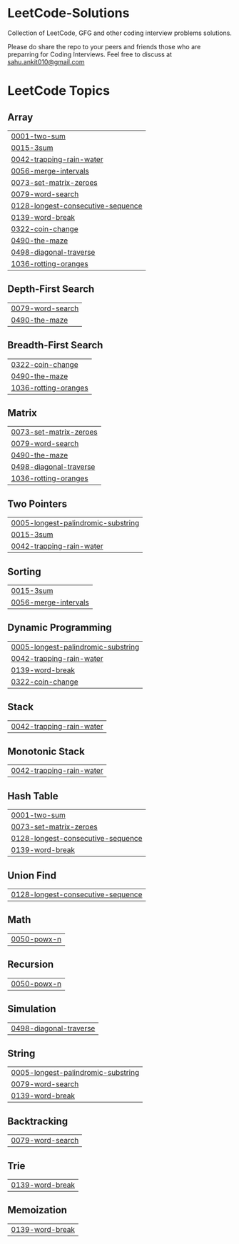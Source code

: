 # LeetCode-Solutions
Collection of LeetCode, GFG and other coding interview problems solutions.

Please do share the repo to your peers and friends those who are preparring for Coding Interviews.
Feel free to discuss at sahu.ankit010@gmail.com

<!---LeetCode Topics Start-->
# LeetCode Topics
## Array
|  |
| ------- |
| [0001-two-sum](https://github.com/sahuankit010/LeetCode-Solutions/tree/master/0001-two-sum) |
| [0015-3sum](https://github.com/sahuankit010/LeetCode-Solutions/tree/master/0015-3sum) |
| [0042-trapping-rain-water](https://github.com/sahuankit010/LeetCode-Solutions/tree/master/0042-trapping-rain-water) |
| [0056-merge-intervals](https://github.com/sahuankit010/LeetCode-Solutions/tree/master/0056-merge-intervals) |
| [0073-set-matrix-zeroes](https://github.com/sahuankit010/LeetCode-Solutions/tree/master/0073-set-matrix-zeroes) |
| [0079-word-search](https://github.com/sahuankit010/LeetCode-Solutions/tree/master/0079-word-search) |
| [0128-longest-consecutive-sequence](https://github.com/sahuankit010/LeetCode-Solutions/tree/master/0128-longest-consecutive-sequence) |
| [0139-word-break](https://github.com/sahuankit010/LeetCode-Solutions/tree/master/0139-word-break) |
| [0322-coin-change](https://github.com/sahuankit010/LeetCode-Solutions/tree/master/0322-coin-change) |
| [0490-the-maze](https://github.com/sahuankit010/LeetCode-Solutions/tree/master/0490-the-maze) |
| [0498-diagonal-traverse](https://github.com/sahuankit010/LeetCode-Solutions/tree/master/0498-diagonal-traverse) |
| [1036-rotting-oranges](https://github.com/sahuankit010/LeetCode-Solutions/tree/master/1036-rotting-oranges) |
## Depth-First Search
|  |
| ------- |
| [0079-word-search](https://github.com/sahuankit010/LeetCode-Solutions/tree/master/0079-word-search) |
| [0490-the-maze](https://github.com/sahuankit010/LeetCode-Solutions/tree/master/0490-the-maze) |
## Breadth-First Search
|  |
| ------- |
| [0322-coin-change](https://github.com/sahuankit010/LeetCode-Solutions/tree/master/0322-coin-change) |
| [0490-the-maze](https://github.com/sahuankit010/LeetCode-Solutions/tree/master/0490-the-maze) |
| [1036-rotting-oranges](https://github.com/sahuankit010/LeetCode-Solutions/tree/master/1036-rotting-oranges) |
## Matrix
|  |
| ------- |
| [0073-set-matrix-zeroes](https://github.com/sahuankit010/LeetCode-Solutions/tree/master/0073-set-matrix-zeroes) |
| [0079-word-search](https://github.com/sahuankit010/LeetCode-Solutions/tree/master/0079-word-search) |
| [0490-the-maze](https://github.com/sahuankit010/LeetCode-Solutions/tree/master/0490-the-maze) |
| [0498-diagonal-traverse](https://github.com/sahuankit010/LeetCode-Solutions/tree/master/0498-diagonal-traverse) |
| [1036-rotting-oranges](https://github.com/sahuankit010/LeetCode-Solutions/tree/master/1036-rotting-oranges) |
## Two Pointers
|  |
| ------- |
| [0005-longest-palindromic-substring](https://github.com/sahuankit010/LeetCode-Solutions/tree/master/0005-longest-palindromic-substring) |
| [0015-3sum](https://github.com/sahuankit010/LeetCode-Solutions/tree/master/0015-3sum) |
| [0042-trapping-rain-water](https://github.com/sahuankit010/LeetCode-Solutions/tree/master/0042-trapping-rain-water) |
## Sorting
|  |
| ------- |
| [0015-3sum](https://github.com/sahuankit010/LeetCode-Solutions/tree/master/0015-3sum) |
| [0056-merge-intervals](https://github.com/sahuankit010/LeetCode-Solutions/tree/master/0056-merge-intervals) |
## Dynamic Programming
|  |
| ------- |
| [0005-longest-palindromic-substring](https://github.com/sahuankit010/LeetCode-Solutions/tree/master/0005-longest-palindromic-substring) |
| [0042-trapping-rain-water](https://github.com/sahuankit010/LeetCode-Solutions/tree/master/0042-trapping-rain-water) |
| [0139-word-break](https://github.com/sahuankit010/LeetCode-Solutions/tree/master/0139-word-break) |
| [0322-coin-change](https://github.com/sahuankit010/LeetCode-Solutions/tree/master/0322-coin-change) |
## Stack
|  |
| ------- |
| [0042-trapping-rain-water](https://github.com/sahuankit010/LeetCode-Solutions/tree/master/0042-trapping-rain-water) |
## Monotonic Stack
|  |
| ------- |
| [0042-trapping-rain-water](https://github.com/sahuankit010/LeetCode-Solutions/tree/master/0042-trapping-rain-water) |
## Hash Table
|  |
| ------- |
| [0001-two-sum](https://github.com/sahuankit010/LeetCode-Solutions/tree/master/0001-two-sum) |
| [0073-set-matrix-zeroes](https://github.com/sahuankit010/LeetCode-Solutions/tree/master/0073-set-matrix-zeroes) |
| [0128-longest-consecutive-sequence](https://github.com/sahuankit010/LeetCode-Solutions/tree/master/0128-longest-consecutive-sequence) |
| [0139-word-break](https://github.com/sahuankit010/LeetCode-Solutions/tree/master/0139-word-break) |
## Union Find
|  |
| ------- |
| [0128-longest-consecutive-sequence](https://github.com/sahuankit010/LeetCode-Solutions/tree/master/0128-longest-consecutive-sequence) |
## Math
|  |
| ------- |
| [0050-powx-n](https://github.com/sahuankit010/LeetCode-Solutions/tree/master/0050-powx-n) |
## Recursion
|  |
| ------- |
| [0050-powx-n](https://github.com/sahuankit010/LeetCode-Solutions/tree/master/0050-powx-n) |
## Simulation
|  |
| ------- |
| [0498-diagonal-traverse](https://github.com/sahuankit010/LeetCode-Solutions/tree/master/0498-diagonal-traverse) |
## String
|  |
| ------- |
| [0005-longest-palindromic-substring](https://github.com/sahuankit010/LeetCode-Solutions/tree/master/0005-longest-palindromic-substring) |
| [0079-word-search](https://github.com/sahuankit010/LeetCode-Solutions/tree/master/0079-word-search) |
| [0139-word-break](https://github.com/sahuankit010/LeetCode-Solutions/tree/master/0139-word-break) |
## Backtracking
|  |
| ------- |
| [0079-word-search](https://github.com/sahuankit010/LeetCode-Solutions/tree/master/0079-word-search) |
## Trie
|  |
| ------- |
| [0139-word-break](https://github.com/sahuankit010/LeetCode-Solutions/tree/master/0139-word-break) |
## Memoization
|  |
| ------- |
| [0139-word-break](https://github.com/sahuankit010/LeetCode-Solutions/tree/master/0139-word-break) |
<!---LeetCode Topics End-->